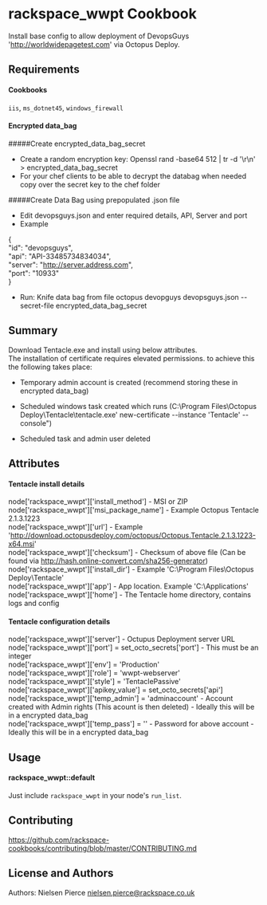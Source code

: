 rackspace_wwpt Cookbook
=================
Install base config to allow deployment of DevopsGuys 'http://worldwidepagetest.com' via Octopus Deploy.

Requirements
------------

#### Cookbooks
`iis`, `ms_dotnet45`, `windows_firewall`

#### Encrypted data_bag

#####Create encrypted_data_bag_secret

- Create a random encryption key: Openssl rand -base64 512 | tr -d '\r\n' > encrypted_data_bag_secret
- For your chef clients to be able to decrypt the databag when needed copy over the secret key to the chef folder

#####Create Data Bag using prepopulated .json file

- Edit devopsguys.json and enter required details, API, Server and port
- Example

{  
"id": "devopsguys",  
"api": "API-33485734834034",  
"server": "http://server.address.com",  
"port": "10933"  
}

- Run: Knife data bag from file octopus devopguys devopsguys.json --secret-file encrypted_data_bag_secret


Summary
-------
Download Tentacle.exe and install using below attributes.  
The installation of certificate requires elevated permissions. to achieve this the following takes place:  

- Temporary admin account is created (recommend storing these in encrypted data_bag)
  
- Scheduled windows task created which runs (C:\Program Files\\Octopus Deploy\Tentacle\\tentacle.exe' new-certificate --instance 'Tentacle' --console")     

- Scheduled task and admin user deleted

Attributes
----------

#### Tentacle install details
node['rackspace_wwpt']['install_method'] - MSI or ZIP  
node['rackspace_wwpt']['msi_package_name'] - Example Octopus Tentacle 2.1.3.1223  
node['rackspace_wwpt']['url'] - Example 'http://download.octopusdeploy.com/octopus/Octopus.Tentacle.2.1.3.1223-x64.msi'  
node['rackspace_wwpt']['checksum']  - Checksum of above file (Can be found via http://hash.online-convert.com/sha256-generator)  
node['rackspace_wwpt']['install_dir'] - Example 'C:\Program Files\Octopus Deploy\Tentacle'  
node['rackspace_wwpt']['app'] - App location. Example 'C:\Applications'  
node['rackspace_wwpt']['home'] - The Tentacle home directory, contains logs and config

#### Tentacle configuration details
node['rackspace_wwpt']['server'] - Octupus Deployment server URL  
node['rackspace_wwpt']['port'] = set_octo_secrets['port'] - This must be an integer  
node['rackspace_wwpt']['env'] = 'Production'  
node['rackspace_wwpt']['role'] = 'wwpt-webserver'  
node['rackspace_wwpt']['style'] = 'TentaclePassive'  
node['rackspace_wwpt']['apikey_value'] = set_octo_secrets['api']  
node['rackspace_wwpt']['temp_admin'] = 'adminaccount' - Account created with Admin rights (This acount is then deleted) - Ideally this will be in a encrypted data_bag  
node['rackspace_wwpt']['temp_pass'] = '' - Password for above account - Ideally this will be in a encrypted data_bag  


Usage
-----
#### rackspace_wwpt::default

Just include `rackspace_wwpt` in your node's `run_list`.  


Contributing
------------

https://github.com/rackspace-cookbooks/contributing/blob/master/CONTRIBUTING.md

License and Authors
-------------------
Authors: Nielsen Pierce <nielsen.pierce@rackspace.co.uk>
